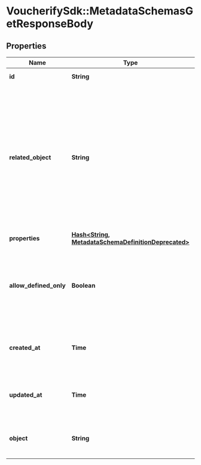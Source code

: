 # VoucherifySdk::MetadataSchemasGetResponseBody

## Properties

| Name | Type | Description | Notes |
| ---- | ---- | ----------- | ----- |
| **id** | **String** | Unique identifier of the metadata schema. | [optional] |
| **related_object** | **String** | The resource type. You can define custom metadata schemas, which have a custom &#x60;\&quot;related_object\&quot;&#x60; resource type. The standard metadata schemas are: &#x60;\&quot;campaign\&quot;&#x60;, &#x60;\&quot;customer\&quot;&#x60;, &#x60;\&quot;earning_rule\&quot;&#x60;, &#x60;\&quot;loyalty_tier\&quot;&#x60;, &#x60;\&quot;order\&quot;&#x60;, &#x60;\&quot;order_item\&quot;&#x60;, &#x60;\&quot;product\&quot;&#x60;, &#x60;\&quot;promotion_tier\&quot;&#x60;, &#x60;\&quot;publication\&quot;&#x60;, &#x60;\&quot;redemption\&quot;&#x60;, &#x60;\&quot;reward\&quot;&#x60;, &#x60;\&quot;voucher\&quot;&#x60;. | [optional] |
| **properties** | [**Hash&lt;String, MetadataSchemaDefinitionDeprecated&gt;**](MetadataSchemaDefinitionDeprecated.md) | Contains metadata definitions. | [optional] |
| **allow_defined_only** | **Boolean** | Restricts the creation of metadata fields when set to &#x60;true&#x60;. It indicates whether or not you can create new metadata definitions, e.g. in the campaign or publication manager. If set to &#x60;true&#x60;, then only the defined fields are available for assigning values. | [optional] |
| **created_at** | **Time** | Timestamp representing the date and time when the metadata schema was created. The value for this parameter is shown in the ISO 8601 format. | [optional] |
| **updated_at** | **Time** | Timestamp representing the date and time when the metadata schema was updated. The value for this parameter is shown in the ISO 8601 format. | [optional] |
| **object** | **String** | The type of the object represented by the JSON. This object stores information about the metadata schema. | [optional][default to &#39;metadata_schema&#39;] |

